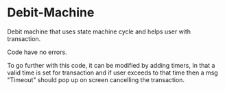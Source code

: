 # Debit-Machine
Debit machine that uses state machine cycle and helps user with transaction.

Code have no errors.

To go further with this code, it can be modified by adding timers, 
In that a valid time is set for transaction and if user exceeds to that time 
then a msg "Timeout" should pop up on screen cancelling the transaction.
